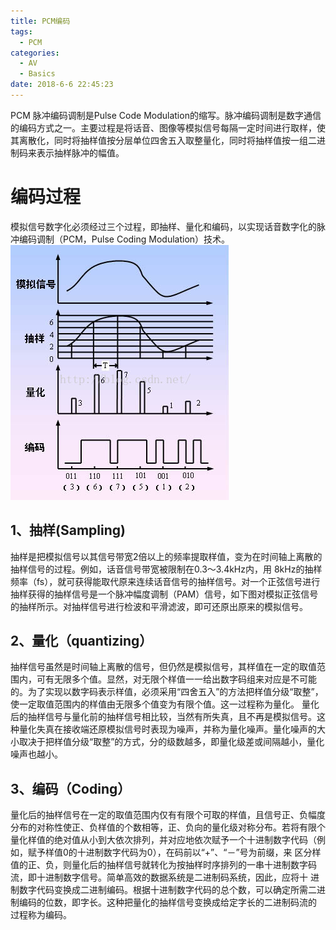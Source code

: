 ```yaml
---
title: PCM编码
tags:
  - PCM
categories:
  - AV
  - Basics
date: 2018-6-6 22:45:23
---
```


PCM 脉冲编码调制是Pulse Code Modulation的缩写。脉冲编码调制是数字通信的编码方式之一。主要过程是将话音、图像等模拟信号每隔一定时间进行取样，使其离散化，同时将抽样值按分层单位四舍五入取整量化，同时将抽样值按一组二进制码来表示抽样脉冲的幅值。

# 编码过程
模拟信号数字化必须经过三个过程，即抽样、量化和编码，以实现话音数字化的脉冲编码调制（PCM，Pulse Coding Modulation）技术。
![PCM](228/pcm.jpg)

## 1、抽样(Sampling)
抽样是把模拟信号以其信号带宽2倍以上的频率提取样值，变为在时间轴上离散的抽样信号的过程。例如，话音信号带宽被限制在0.3～3.4kHz内，用 8kHz的抽样频率（fs），就可获得能取代原来连续话音信号的抽样信号。对一个正弦信号进行抽样获得的抽样信号是一个脉冲幅度调制（PAM）信号，如下图对模拟正弦信号的抽样所示。对抽样信号进行检波和平滑滤波，即可还原出原来的模拟信号。

## 2、量化（quantizing）
抽样信号虽然是时间轴上离散的信号，但仍然是模拟信号，其样值在一定的取值范围内，可有无限多个值。显然，对无限个样值一一给出数字码组来对应是不可能的。为了实现以数字码表示样值，必须采用“四舍五入”的方法把样值分级“取整”，使一定取值范围内的样值由无限多个值变为有限个值。这一过程称为量化。
量化后的抽样信号与量化前的抽样信号相比较，当然有所失真，且不再是模拟信号。这种量化失真在接收端还原模拟信号时表现为噪声，并称为量化噪声。量化噪声的大小取决于把样值分级“取整”的方式，分的级数越多，即量化级差或间隔越小，量化噪声也越小。

## 3、编码（Coding）
量化后的抽样信号在一定的取值范围内仅有有限个可取的样值，且信号正、负幅度分布的对称性使正、负样值的个数相等，正、负向的量化级对称分布。若将有限个 量化样值的绝对值从小到大依次排列，并对应地依次赋予一个十进制数字代码（例如，赋予样值0的十进制数字代码为0），在码前以“+”、“－”号为前缀，来 区分样值的正、负，则量化后的抽样信号就转化为按抽样时序排列的一串十进制数字码流，即十进制数字信号。简单高效的数据系统是二进制码系统，因此，应将十 进制数字代码变换成二进制编码。根据十进制数字代码的总个数，可以确定所需二进制编码的位数，即字长。这种把量化的抽样信号变换成给定字长的二进制码流的 过程称为编码。
